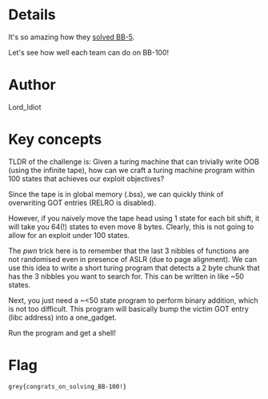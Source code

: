 # Details

It's so amazing how they [solved BB-5](https://www.youtube.com/watch?v=rmx3FBPzDuk).

Let's see how well each team can do on BB-100!

# Author

Lord\_Idiot

# Key concepts

TLDR of the challenge is: Given a turing machine that can trivially write OOB (using the infinite tape), how can we craft a turing machine program within 100 states that achieves our exploit objectives?

Since the tape is in global memory (.bss), we can quickly think of overwriting GOT entries (RELRO is disabled).

However, if you naively move the tape head using 1 state for each bit shift, it will take you 64(!) states to even move 8 bytes.
Clearly, this is not going to allow for an exploit under 100 states.

The *pwn* trick here is to remember that the last 3 nibbles of functions are not randomised even in presence of ASLR (due to page alignment).
We can use this idea to write a short turing program that detects a 2 byte chunk that has the 3 nibbles you want to search for.
This can be written in like ~50 states.

Next, you just need a ~<50 state program to perform binary addition, which is not too difficult.
This program will basically bump the victim GOT entry (libc address) into a one\_gadget.

Run the program and get a shell!

# Flag

`grey{congrats_on_solving_BB-100!}`

